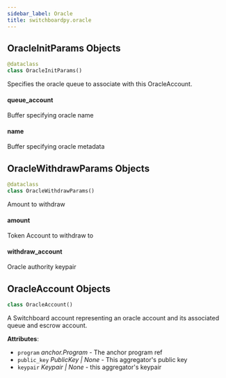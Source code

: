 ```yaml
---
sidebar_label: Oracle
title: switchboardpy.oracle
---
```


## OracleInitParams Objects

```python
@dataclass
class OracleInitParams()
```

Specifies the oracle queue to associate with this OracleAccount.

#### queue_account

Buffer specifying oracle name

#### name

Buffer specifying oracle metadata

## OracleWithdrawParams Objects

```python
@dataclass
class OracleWithdrawParams()
```

Amount to withdraw

#### amount

Token Account to withdraw to

#### withdraw_account

Oracle authority keypair

## OracleAccount Objects

```python
class OracleAccount()
```

A Switchboard account representing an oracle account and its associated queue
and escrow account.

**Attributes**:

- `program` _anchor.Program_ - The anchor program ref
- `public_key` _PublicKey | None_ - This aggregator&#x27;s public key
- `keypair` _Keypair | None_ - this aggregator&#x27;s keypair
